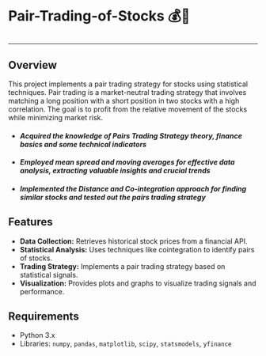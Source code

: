 # **Pair-Trading-of-Stocks 💰🤑**  <hr>

## Overview

This project implements a pair trading strategy for stocks using statistical techniques. Pair trading is a market-neutral trading strategy that involves matching a long position with a short position in two stocks with a high correlation. The goal is to profit from the relative movement of the stocks while minimizing market risk.
 - ####  *Acquired the knowledge of Pairs Trading Strategy theory, finance basics and some technical indicators*
 - ####  *Employed mean spread and moving averages for effective data analysis, extracting valuable insights and crucial trends*
 - ####  *Implemented the Distance and Co-integration approach for finding similar stocks and tested out the pairs trading strategy*

## Features

- **Data Collection:** Retrieves historical stock prices from a financial API.
- **Statistical Analysis:** Uses techniques like cointegration to identify pairs of stocks.
- **Trading Strategy:** Implements a pair trading strategy based on statistical signals.
- **Visualization:** Provides plots and graphs to visualize trading signals and performance.

## Requirements

- Python 3.x
- Libraries: `numpy`, `pandas`, `matplotlib`, `scipy`, `statsmodels`, `yfinance` 





